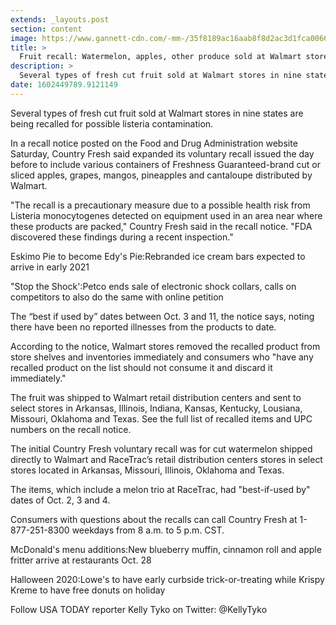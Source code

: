 ```yaml
--- 
extends: _layouts.post 
section: content 
image: https://www.gannett-cdn.com/-mm-/35f8189ac16aab8f8d2ac3d1fca006639faf1466/c=0-240-4589-2821/local/-/media/2020/08/31/USATODAY/usatsports/walmart-store-exterior-at-night.jpg?width=3200&height=1800&fit=crop&format=pjpg&auto=webp 
title: > 
  Fruit recall: Watermelon, apples, other produce sold at Walmart stores in 9 states recalled for listeria risk 
description: > 
  Several types of fresh cut fruit sold at Walmart stores in nine states are being recalled for possible listeria contamination."The recall is a precautionary measure due to a possible health risk from Listeria monocytogenes detected on equipment used in an area near where these products are packed," Country Fresh said in the recall notice.See the full list of recalled items and UPC numbers on the recall notice.The initial Country Fresh voluntary recall was for cut watermelon shipped directly to Walmart and RaceTrac’s retail distribution centers stores in select stores located in Arkansas, Missouri, Illinois, Oklahoma and Texas.Consumers with questions about the recalls can call Country Fresh at 1-877-251-8300 weekdays from 8 a.m. to 5 p.m. CST. 
date: 1602449789.9121149 
--- 
```

Several types of fresh cut fruit sold at Walmart stores in nine states are being recalled for possible listeria contamination.

In a recall notice posted on the Food and Drug Administration website Saturday, Country Fresh said expanded its voluntary recall issued the day before to include various containers of Freshness Guaranteed-brand cut or sliced apples, grapes, mangos, pineapples and cantaloupe distributed by Walmart.

"The recall is a precautionary measure due to a possible health risk from Listeria monocytogenes detected on equipment used in an area near where these products are packed," Country Fresh said in the recall notice. "FDA discovered these findings during a recent inspection."

Eskimo Pie to become Edy's Pie:Rebranded ice cream bars expected to arrive in early 2021

"Stop the Shock':Petco ends sale of electronic shock collars, calls on competitors to also do the same with online petition

The “best if used by” dates between Oct. 3 and 11, the notice says, noting there have been no reported illnesses from the products to date.

According to the notice, Walmart stores removed the recalled product from store shelves and inventories immediately and consumers who "have any recalled product on the list should not consume it and discard it immediately."

The fruit was shipped to Walmart retail distribution centers and sent to select stores in Arkansas, Illinois, Indiana, Kansas, Kentucky, Lousiana, Missouri, Oklahoma and Texas. See the full list of recalled items and UPC numbers on the recall notice.

The initial Country Fresh voluntary recall was for cut watermelon shipped directly to Walmart and RaceTrac’s retail distribution centers stores in select stores located in Arkansas, Missouri, Illinois, Oklahoma and Texas.

The items, which include a melon trio at RaceTrac, had "best-if-used by" dates of Oct. 2, 3 and 4.

Consumers with questions about the recalls can call Country Fresh at 1-877-251-8300 weekdays from 8 a.m. to 5 p.m. CST.

McDonald's menu additions:New blueberry muffin, cinnamon roll and apple fritter arrive at restaurants Oct. 28

Halloween 2020:Lowe's to have early curbside trick-or-treating while Krispy Kreme to have free donuts on holiday

Follow USA TODAY reporter Kelly Tyko on Twitter: @KellyTyko